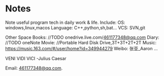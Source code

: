 # Notes

Note useful program tech in daily work & life. 
Include: 
OS:                windows,linux,macos 
Language:          C++,python,sh,bat... 
VCS:               SVN,git 


Other Space 
Books:             //TODO onedrive.live.com/461177348@qq.com 
Diary:             //TODO oneNote 
Movie:             //Portable Hard Disk Drive,3T+3T+2T+2T 
Music:             https://music.163.com/#/user/home?id=349944279 
Weibo:             张亚_Aaron 
... 
 
VENI VIDI VICI  -Julius Caesar


Email: 461177348@qq.com.  

